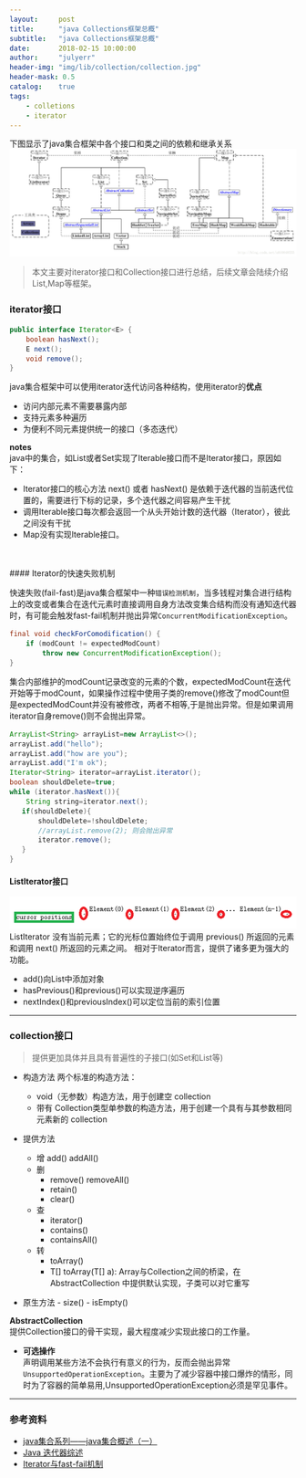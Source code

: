 ```yaml
---
layout:     post
title:      "java Collections框架总概"
subtitle:   "java Collections框架总概"
date:       2018-02-15 10:00:00
author:     "julyerr"
header-img: "img/lib/collection/collection.jpg"
header-mask: 0.5
catalog: 	true
tags:
    - colletions
    - iterator
---
```



下图显示了java集合框架中各个接口和类之间的依赖和继承关系
![](/img/lib/collection/collections.jpeg)

>本文主要对iterator接口和Collection接口进行总结，后续文章会陆续介绍List,Map等框架。

### iterator接口
```java
public interface Iterator<E> {
    boolean hasNext();
    E next();
    void remove();
}
```
java集合框架中可以使用iterator迭代访问各种结构，使用iterator的**优点**

- 访问内部元素不需要暴露内部
- 支持元素多种遍历
- 为便利不同元素提供统一的接口（多态迭代）

**notes**<br>
	java中的集合，如List或者Set实现了Iterable接口而不是Iterator接口，原因如下：

- Iterator接口的核心方法 next() 或者 hasNext() 是依赖于迭代器的当前迭代位置的，需要进行下标的记录，多个迭代器之间容易产生干扰
- 调用Iterable接口每次都会返回一个从头开始计数的迭代器（Iterator），彼此之间没有干扰
- Map没有实现Iterable接口。
<br>
<br>
#### Iterator的快速失败机制

快速失败(fail-fast)是java集合框架中一种`错误检测机制`，当多钱程对集合进行结构上的改变或者集合在迭代元素时直接调用自身方法改变集合结构而没有通知迭代器时，有可能会触发fast-fail机制并抛出异常`ConcurrentModificationException`。
```java
final void checkForComodification() {
    if (modCount != expectedModCount)
        throw new ConcurrentModificationException();
}
```

集合内部维护的modCount记录改变的元素的个数，expectedModCount在迭代开始等于modCount，如果操作过程中使用子类的remove()修改了modCount但是expectedModCount并没有被修改，两者不相等,于是抛出异常。但是如果调用iterator自身remove()则不会抛出异常。
```java
ArrayList<String> arrayList=new ArrayList<>();
arrayList.add("hello");
arrayList.add("how are you");
arrayList.add("I'm ok");
Iterator<String> iterator=arrayList.iterator();
boolean shouldDelete=true;
while (iterator.hasNext()){
    String string=iterator.next();
   if(shouldDelete){
       shouldDelete=!shouldDelete;
       //arrayList.remove(2); 则会抛出异常
       iterator.remove();
   }
}
```

#### ListIterator接口
![](/img/lib/collection/listIterator.png)
ListIterator 没有当前元素；它的光标位置始终位于调用 previous() 所返回的元素和调用 next() 所返回的元素之间。
相对于Iterator而言，提供了诸多更为强大的功能。

- add()向List中添加对象
- hasPrevious()和previous()可以实现逆序遍历
- nextIndex()和previousIndex()可以定位当前的索引位置

---

### collection接口
>提供更加具体并且具有普遍性的子接口(如Set和List等)

- 构造方法
	两个标准的构造方法：
	- void（无参数）构造方法，用于创建空 collection
	- 带有 Collection类型单参数的构造方法，用于创建一个具有与其参数相同元素新的 collection

- 提供方法
	- 增
		add() addAll()
	- 删
		- remove() removeAll()
		- retain()
		- clear()
	- 查
		- iterator()
		- contains()
		- containsAll()
	- 转
		- toArray()
		- T[] toArray(T[] a): Array与Collection之间的桥梁，在 AbstractCollection 中提供默认实现，子类可以对它重写
	
 - 原生方法
    	- size()
    	- isEmpty()

**AbstractCollection**<br>
	提供Collection接口的骨干实现，最大程度减少实现此接口的工作量。

- **可选操作**<br>
	声明调用某些方法不会执行有意义的行为，反而会抛出异常`UnsupportedOperationException`。主要为了减少容器中接口爆炸的情形，同时为了容器的简单易用,UnsupportedOperationException必须是罕见事件。

---

### 参考资料
- [java集合系列——java集合概述（一）](http://blog.csdn.net/u010648555/article/details/56049460)
- [Java 迭代器综述](http://blog.csdn.net/justloveyou_/article/details/53487707)
- [Iterator与fast-fail机制](https://www.jianshu.com/p/1c2d31b1f69e)